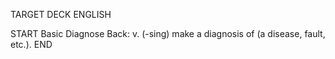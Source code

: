 TARGET DECK
ENGLISH

START
Basic
Diagnose
Back: v. (-sing) make a diagnosis of (a disease, fault, etc.).
END
